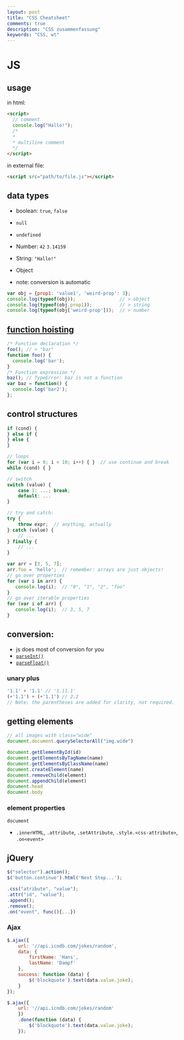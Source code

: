 ```yaml
---
layout: post
title: "CSS Cheatsheet"
comments: true
description: "CSS zusammenfassung"
keywords: "CSS, wt"
---
```


# JS

## usage

in html:

```html
<script>
  // comment
  console.log("Hallo!");
  /*
  *
  * multiline comment
  */
</script>
```

in external file:

```html
<script src="path/to/file.js"></script>
```

## data types

- boolean: `true`, `false`
- `null`
- `undefined`
- Number: `42` `3.14159`
- String: `"Hallo!"`
- Object

- note: conversion is automatic

```js
var obj = {prop1: 'value1', 'weird-prop': 3};
console.log(typeof(obj));                // > object
console.log(typeof(obj.prop1));          // > string
console.log(typeof(obj['weird-prop']));  // > number
```

## [function hoisting](http://adripofjavascript.com/blog/drips/variable-and-function-hoisting.html)

```js
/* Function declaration */
foo(); // > "bar"
function foo() {
  console.log('bar');
}
/* Function expression */
baz(); // TypeError: baz is not a function
var baz = function() {
  console.log('bar2');
};
```

## control structures

```js
if (cond) {
} else if {
} else {
}

// loops
for (var i = 0; i < 10; i++) { }  // use continue and break
while (cond) { }

// switch
switch (value) {
    case 1: ...; break;
    default: ...
}

// try and catch:
try {
    throw expr;  // anything, actually
} catch (value) {
    // ...
} finally {
    // ...
}
```

```js
var arr = [3, 5, 7];
arr.foo = 'hello';  // remember: arrays are just objects!
// go over properties
for (var i in arr) {
   console.log(i);  // "0", "1", "2", "foo"
}
// go over iterable properties
for (var i of arr) {
   console.log(i);  // 3, 5, 7
}
```

## conversion:

- js does most of conversion for you
- [`parseInt()`](https://developer.mozilla.org/en-US/docs/Web/JavaScript/Reference/Global_Objects/parseInt)
- [`parseFloat()`](https://developer.mozilla.org/en-US/docs/Web/JavaScript/Reference/Global_Objects/parseFloat)

### unary plus

```js
'1.1' + '1.1' // '1.11.1'
(+'1.1') + (+'1.1') // 2.2
// Note: the parentheses are added for clarity, not required.
```

## getting elements

```js
// all images with class="wide"
document.document.querySelectorAll("img.wide")

document.getElementById(id)
document.getElementsByTagName(name)
document.getElementsByClassName(name)
document.createElement(name)
document.removeChild(element)
document.appendChild(element)
document.head
document.body
```

### element properties

`document`

- `.innerHTML`, `.attribute`, `.setAttribute`, `.style.<css-attribute>`, `.on<event>`

## jQuery

```js
$("selector").action();
$('button.continue').html('Next Step...');
```

```js
.css("atribute", "value");
.attr("id", "value");
.append();
.remove();
.on("event", func(){...})
```

### Ajax

```js
$.ajax({
    url: '//api.icndb.com/jokes/random',
    data: {
        firstName: 'Hans',
        lastName: 'Dampf'
    },
    success: function (data) {
        $('blockquote').text(data.value.joke);
    }
});
```

```js
$.ajax({
    url: '//api.icndb.com/jokes/random'
    })
    .done(function (data) {
        $('blockquote').text(data.value.joke);
    });
```